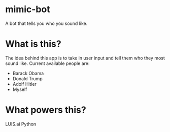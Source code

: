 # mimic-bot
A bot that tells you who you sound like.

# What is this?
The idea behind this app is to take in user input and tell them who they most sound like.
Current available people are:

- Barack Obama
- Donald Trump
- Adolf Hitler
- Myself

# What powers this?
LUIS.ai
Python
